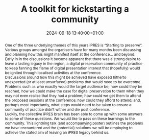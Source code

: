 ---
abstract: 'One of the three underlying themes of this years iPRES is “Starting to
  preserve”. Various groups amongst the organisers have for many months been discussing
  and planning how this might manifest itself at the conference... and beyond. Early
  in in the discussions it became apparent that there was a strong desire to leave
  a lasting legacy in the region, a digital preservation community of practice to
  keep fanning the flame of digital presentation interest that (hopefully) would be
  ignited through localised activities at the conference.


  Discussions around how this might be achieved have exposed hitherto unexpected (or
  at least unsurfaced) problems that would need to be overcome. Problems such as who
  exactly would the target audience be; how could they be reached; how we could make
  the case for digital preservation to them when they may not even realise that they
  had a problem; how could we get them to attend the proposed sessions at the conference;
  how could they afford to attend; and, perhaps most importantly, what steps would
  need to be taken to ensure a community of practice didn’t wither and die post conference.


  Luckily, the collective iPRES brain has been able to come up with some answers to
  some of these questions. We would like to pass on these learnings to the community.
  This lightning talk (and accompanying poster) outlines the problems we have encountered
  and the (potential) solutions we will be employing to achieve the stated aim of
  leaving an iPRES legacy behind us.'
creators:
- Paul Stokes
date: 2024-09-18 13:40:00+01:00
document_url: https://zenodo.org/records/13763625
grand_parent: iPRES
institutions: []
keywords:
- communications and advocacy for dp
- start 2 preserve
landing_page_url: https://zenodo.org/records/13763625
language: eng
layout: publication
license: Creative Commons Zero (CC0-1.0)
notes_url: https://docs.google.com/document/d/1MToYP8iGZoTWR3l_d6IHQm8iNRXr1ozm5lJNA9ercLM/edit#heading=h.aar4tupij1po
parent: iPRES 2024
publication_type: lightning talk
size: null
slides_url: https://zenodo.org/records/13763625
source_name: iPRES
stream_url: https://www.archief.vlaanderen.be/archief/records/dossiers/5acb210228ce4315ae650812d056a482329eb83ed2dc42398a51505dc153be81/documents/3ec04ee9969c4ac48501aa9100cd6f752a2085cce7cc414588e4c6fc22f07e98
title: A toolkit for kickstarting a community
year: 2024
---